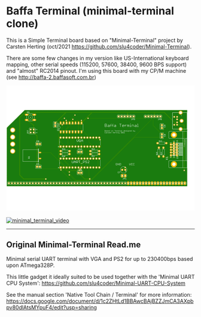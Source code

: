 # Baffa Terminal (minimal-terminal clone)

This is a Simple Terminal board based on "Minimal-Terminal" project by Carsten Herting (oct/2021 https://github.com/slu4coder/Minimal-Terminal).

There are some few changes in my version like US-International keyboard mapping, other serial speeds (115200, 57600, 38400, 9600 BPS support) and "almost" RC2014 pinout. 
I'm using this board with my CP/M machine (see http://baffa-2.baffasoft.com.br)

![minimal_terminal](minimal_terminal.png)


[![minimal_terminal_video](http://img.youtube.com/vi/BHlpA0TjMsE/0.jpg)](http://www.youtube.com/watch?v=BHlpA0TjMsE "Baffa-2 Homebrew Microcomputer + Terminal Card")

-------

## Original Minimal-Terminal Read.me

Minimal serial UART terminal with VGA and PS2 for up to 230400bps based upon ATmega328P.

This little gadget it ideally suited to be used together with the 'Minimal UART CPU System': https://github.com/slu4coder/Minimal-UART-CPU-System

See the manual section 'Native Tool Chain / Terminal' for more information:
https://docs.google.com/document/d/1c2ZHtLd1BBAwcBAjBZZJmCA3AXpbpv80dlAtsMYpuF4/edit?usp=sharing
